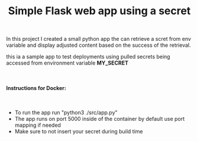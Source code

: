 <h1 align="center"> Simple Flask web app using a secret </h1>
<br/>
<p>In this project I created a small python app the can retrieve a scret from env variable and display adjusted content based on the success of the retrieval.</p>
<p>this ia a sample app to test deployments using pulled secrets being accessed from environment variable <strong>MY_SECRET</strong> </p>
<br/>
<h4>Instructions for Docker: </h4>
<br/>
<ul>
    <li> To run the app run "python3 ./src/app.py"
    <li> The app runs on  port 5000 inside of the container by default use port mapping if needed
    <li> Make sure to not insert your secret during build time
</ul>
